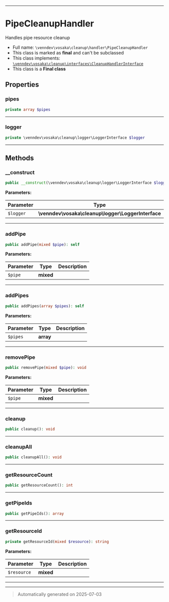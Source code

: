 ***

# PipeCleanupHandler

Handles pipe resource cleanup



* Full name: `\venndev\vosaka\cleanup\handler\PipeCleanupHandler`
* This class is marked as **final** and can't be subclassed
* This class implements:
[`\venndev\vosaka\cleanup\interfaces\CleanupHandlerInterface`](../interfaces/CleanupHandlerInterface.md)
* This class is a **Final class**



## Properties


### pipes



```php
private array $pipes
```






***

### logger



```php
private \venndev\vosaka\cleanup\logger\LoggerInterface $logger
```






***

## Methods


### __construct



```php
public __construct(\venndev\vosaka\cleanup\logger\LoggerInterface $logger): mixed
```








**Parameters:**

| Parameter | Type | Description |
|-----------|------|-------------|
| `$logger` | **\venndev\vosaka\cleanup\logger\LoggerInterface** |  |





***

### addPipe



```php
public addPipe(mixed $pipe): self
```








**Parameters:**

| Parameter | Type | Description |
|-----------|------|-------------|
| `$pipe` | **mixed** |  |





***

### addPipes



```php
public addPipes(array $pipes): self
```








**Parameters:**

| Parameter | Type | Description |
|-----------|------|-------------|
| `$pipes` | **array** |  |





***

### removePipe



```php
public removePipe(mixed $pipe): void
```








**Parameters:**

| Parameter | Type | Description |
|-----------|------|-------------|
| `$pipe` | **mixed** |  |





***

### cleanup



```php
public cleanup(): void
```












***

### cleanupAll



```php
public cleanupAll(): void
```












***

### getResourceCount



```php
public getResourceCount(): int
```












***

### getPipeIds



```php
public getPipeIds(): array
```












***

### getResourceId



```php
private getResourceId(mixed $resource): string
```








**Parameters:**

| Parameter | Type | Description |
|-----------|------|-------------|
| `$resource` | **mixed** |  |





***


***
> Automatically generated on 2025-07-03
